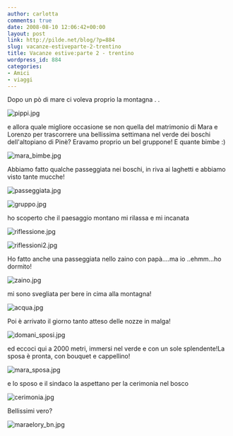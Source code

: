 ```yaml
---
author: carlotta
comments: true
date: 2008-08-10 12:06:42+00:00
layout: post
link: http://pilde.net/blog/?p=884
slug: vacanze-estiveparte-2-trentino
title: Vacanze estive:parte 2 - trentino
wordpress_id: 884
categories:
- Amici
- viaggi
---
```


Dopo un pò di mare ci voleva proprio la montagna . .

![pippi.jpg](http://pilde.net/blog/wp-content/uploads/2008/08/pippi.jpg)

e allora quale migliore occasione se non quella del matrimonio di Mara e Lorenzo per trascorrere una bellissima settimana nel verde dei boschi dell'altopiano di Pinè? 
Eravamo proprio un bel gruppone! E quante bimbe :)

![mara_bimbe.jpg](http://pilde.net/blog/wp-content/uploads/2008/08/mara_bimbe.jpg)

Abbiamo fatto qualche passeggiata nei boschi, in riva ai laghetti e abbiamo visto tante mucche!

![passeggiata.jpg](http://pilde.net/blog/wp-content/uploads/2008/08/passeggiata.jpg)

![gruppo.jpg](http://pilde.net/blog/wp-content/uploads/2008/08/gruppo.jpg)

ho scoperto che il paesaggio montano mi rilassa e mi incanata

![riflessione.jpg](http://pilde.net/blog/wp-content/uploads/2008/08/riflessione.jpg)

![riflessioni2.jpg](http://pilde.net/blog/wp-content/uploads/2008/08/riflessioni2.jpg)

Ho fatto anche una passeggiata nello zaino con papà....ma io ..ehmm...ho dormito!

![zaino.jpg](http://pilde.net/blog/wp-content/uploads/2008/08/zaino.jpg)

mi sono svegliata per bere in cima alla montagna!

![acqua.jpg](http://pilde.net/blog/wp-content/uploads/2008/08/acqua.jpg)

Poi è arrivato il giorno tanto atteso delle nozze in malga! 

![domani_sposi.jpg](http://pilde.net/blog/wp-content/uploads/2008/08/domani_sposi.jpg)

ed eccoci qui a 2000 metri, immersi nel verde e con un sole splendente!La sposa è pronta, con bouquet e cappellino!

![mara_sposa.jpg](http://pilde.net/blog/wp-content/uploads/2008/08/mara_sposa.jpg)

e lo sposo e il sindaco la aspettano per la cerimonia nel bosco

![cerimonia.jpg](http://pilde.net/blog/wp-content/uploads/2008/08/cerimonia.jpg)

Bellissimi vero?

![maraelory_bn.jpg](http://pilde.net/blog/wp-content/uploads/2008/08/maraelory_bn.jpg)


